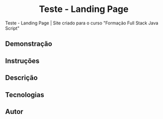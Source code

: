 <h1 align="center" >Teste - Landing Page</h1>
<p>Teste - Landing Page | Site criado para o curso "Formação Full Stack Java Script"</p>

<h2>Demonstração</h2>
<h2>Instruções</h2>
<h2>Descrição</h2>
<h2>Tecnologias</h2>
<h2>Autor</h2>
